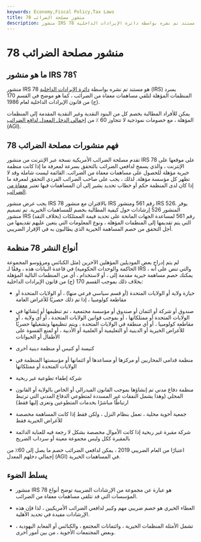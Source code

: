 ```yaml
---
keywords: Economy,Fiscal Policy,Tax Laws
title: منشور مصلحة الضرائب 78
description: منشور IRS 78 هو مستند تم نشره بواسطة دائرة الإيرادات الداخلية (IRS). تسرد الوثيقة المنظمات المؤهلة لتلقي مساهمات معفاة من الضرائب.
---
```


# منشور مصلحة الضرائب 78
## ما هو منشور IRS 78؟

منشور IRS 78 هو مستند تم نشره بواسطة [دائرة الإيرادات الداخلية](/irs) (IRS) يسرد المنظمات المؤهلة لتلقي مساهمات معفاة من الضرائب ، كما هو موضح في القسم 170 (ج) من قانون الإيرادات الداخلية لعام 1986.

يمكن للأفراد المطالبة بخصم كل من البنود النقدية وغير النقدية المقدمة إلى المنظمات المؤهلة ، مع خصومات نموذجية لا تتجاوز 60 ٪ من [إجمالي الدخل المعدل لدافع الضرائب](/agi) (AGI).

## فهم منشورات مصلحة الضرائب 78

تقدم مصلحة الضرائب الأمريكية نسخة عبر الإنترنت من منشور IRS 78 على موقعها على الإنترنت ، والذي يسمح لدافعي الضرائب بالتحقق بسرعة لمعرفة ما إذا كانت منظمة خيرية مؤهلة للحصول على مساهمات معفاة من الضرائب. القائمة ليست شاملة وقد لا تظهر كل مؤسسة مؤهلة. لذلك ، يجب على صاحب الضرائب الفردي التحقق لمعرفة ما إذا كان لدى المنظمة حكم أو خطاب تحديد يشير إلى أن المساهمات فيها تعتبر [معفاة من الضرائب](/tax-deduction).

يجب عرض منشور IRS 78 بالاقتران مع منشور IRS رقم 561 ومنشور IRS 526. يوفر المنشور 526 إرشادات حول كيفية المطالبة بخصم للمساهمات الخيرية. تم تصميم منشور IRS رقم 561 لمساعدة الجهات المانحة على تحديد قيمة الممتلكات (بخلاف النقد) التي يتم تقديمها إلى المنظمات المؤهلة ، ونوع المعلومات التي يتعين عليهم تقديمها من أجل التحقق من خصم المساهمة الخيرية الذي يطالبون به في الإقرار الضريبي.

## أنواع النشر 78 منظمة

لم يتم إدراج بعض الموديلين المؤهلين الآخرين (مثل الكنائس ومرؤوسو المجموعة الحاكمة والوحدات الحكومية) في قاعدة البيانات هذه ، وفقًا لـ IRS ، والتي تنص على أنه يمكنك خصم مساهمة خيرية مقدمة إلى ، أو لاستخدام ، أي من المنظمات التالية المؤهلة بخلاف ذلك بموجب القسم 170 (ج) من قانون الإيرادات الداخلية:

- حيازة ولاية أو الولايات المتحدة (أو قسم سياسي فرعي منها) ، أو الولايات المتحدة أو مقاطعة كولومبيا ، إذا تم ذلك حصريًا للأغراض العامة

- صندوق أو شركة أو ائتمان أو صندوق أو مؤسسة مجتمعية ، تم تنظيمها أو إنشائها في الولايات المتحدة أو ممتلكاتها ، أو بموجب قوانين الولايات المتحدة ، أو أي ولاية ، أو مقاطعة كولومبيا ، أو أي منطقة في الولايات المتحدة ، ويتم تنظيمها وتشغيلها حصريًا للأغراض الخيرية أو الدينية أو التعليمية أو العلمية أو الأدبية ، أو لمنع القسوة على الأطفال أو الحيوانات

- كنيسة أو كنيس أو منظمة دينية أخرى

- منظمة قدامى المحاربين أو مركزها أو مساعدها أو ائتمانها أو مؤسستها المنظمة في الولايات المتحدة أو ممتلكاتها

- شركة إطفاء تطوعية غير ربحية

- منظمة دفاع مدني تم إنشاؤها بموجب القانون الفيدرالي أو الخاص بالولاية أو القانون المحلي (وهذا يشمل النفقات غير المسددة لمتطوعي الدفاع المدني التي ترتبط ارتباطًا مباشرًا بخدمات المتطوعين وتعزى إليها فقط)

- جمعية أخوية محلية ، تعمل بنظام النزل ، ولكن فقط إذا كانت المساهمة مخصصة للأغراض الخيرية فقط

- شركة مقبرة غير ربحية إذا كانت الأموال مخصصة بشكل لا رجعة فيه للعناية الدائمة بالمقبرة ككل وليس مجموعة معينة أو سرداب الضريح

اعتبارًا من العام الضريبي 2019 ، يمكن لدافعي الضرائب خصم ما يصل إلى 60٪ من إجمالي دخلهم المعدل (AGI) في المساهمات الخيرية.

## يسلط الضوء

- منشور IRS 78 هو عبارة عن مجموعة من الإرشادات الضريبية توضح أنواع المؤسسات التي قد تتلقى مساهمات معفاة من الضرائب.

- العطاء الخيري هو خصم ضريبي مهم وكبير لدافعي الضرائب الأمريكيين ، لذا فإن هذه الإرشادات مفيدة في تحديد الأهلية.

- تشمل الأمثلة المنظمات الخيرية ، وائتمانات المجتمع ، والكنائس أو المعابد اليهودية ، وبعض المجتمعات الأخوية ، من بين أمور أخرى.

